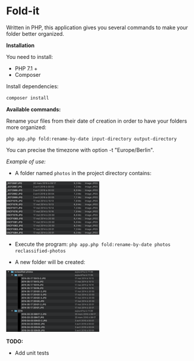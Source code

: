 Fold-it
======= 

Written in PHP, this application gives you several commands to make your folder better organized.

**Installation**

You need to install: 
- PHP 7.1 +
- Composer

Install dependencies:

```bash
composer install
```

**Available commands:**

Rename your files from their date of creation in order to have your folders more organized:

```shell
php app.php fold:rename-by-date input-directory output-directory
```

You can precise the timezone with option -t "Europe/Berlin".


*Example of use:*

- A folder named `photos` in the project directory contains:

<img src="docs/rename-by-date-example-input.png" alt="input folder" width="250"/>

- Execute the program: `php app.php fold:rename-by-date photos reclassified-photos`

- A new folder will be created:

<img src="docs/rename-by-date-example-output.png" alt="output folder" width="250"/>

**TODO:**

- Add unit tests
